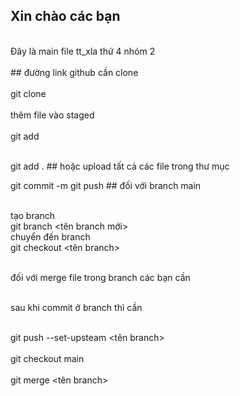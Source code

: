 <H2>Xin chào các bạn </H2>
<br>Đây là main file tt_xla thứ 4 nhóm 2 </br>
<br>## đường link github cần clone </br>
<br> git clone <repo>   </br>
<br>thêm file vào staged </br>
<br>git add <tên file></br>

<br>git add .      ## hoặc upload tất cả các file trong thư mục </br>

git commit -m  <message>
git push  ## đối với branch main 

<br> tạo branch </br>
git branch <tên branch mới>
<br>chuyển đến branch </br>
git checkout <tên branch>

<br>đối với merge file trong branch các bạn cần <br> 

<br>sau khi commit ở branch thì cần  </br>

<br>git push --set-upsteam <tên branch></br>
<br>git checkout main </br>
<br>git merge <tên branch></br>
